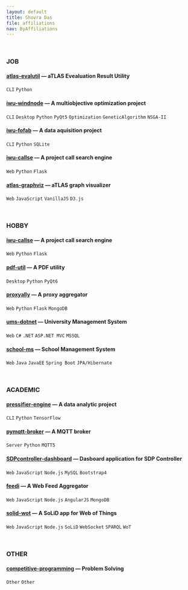```yaml
---
layout: default
title: Shovra Das
file: affiliations
nav: ByAffiliations
---
```


<br>


### JOB

#### [atlas-evalutil](https://github.com/shovradas/atlas-evalutil) &#8212; aTLAS Evealuation Result Utility

`CLI` `Python`  

#### [iwu-windnode](https://github.com/shovradas/windnode-demonstrator) &#8212; A multiobjective optimization project

`CLI` `Desktop` `Python` `PyQt5` `Optimization` `GeneticAlgorithm` `NSGA-II`

#### [iwu-fofab](https://github.com/shovradas/iwu-fofab) &#8212; A data aquisition project

`CLI` `Python` `SQLite` 

#### [iwu-callse](https://github.com/shovradas/iwu-callse) &#8212; A project call search engine

`Web` `Python` `Flask` 

#### [atlas-graphviz](https://github.com/shovradas/atlas-graphviz) &#8212; aTLAS graph visualizer

`Web` `JavaScript`  `VanillaJS` `D3.js` 


<br>


### HOBBY

#### [iwu-callse](https://github.com/shovradas/iwu-callse) &#8212; A project call search engine

`Web` `Python` `Flask` 

#### [pdf-util](https://github.com/shovradas/pdf-util) &#8212; A PDF utility

`Desktop` `Python` `PyQt6` 

#### [proxyally](https://github.com/shovradas/proxyally) &#8212; A proxy aggregator

`Web` `Python` `Flask` `MongoDB` 

#### [ums-dotnet](https://github.com/shovradas/ums-dotnet) &#8212; University Management System

`Web` `C#` `.NET` `ASP.NET MVC` `MSSQL` 

#### [school-ms](https://github.com/shovradas/school-ms) &#8212; School Management System

`Web` `Java` `JavaEE` `Spring Boot` `JPA/Hibernate` 


<br>


### ACADEMIC

#### [pressifier-engine](https://github.com/binuv-tuc/pressifier-engine) &#8212; A data analytic project

`CLI` `Python` `TensorFlow` 

#### [pymqtt-broker](https://github.com/shovradas/pymqtt-broker) &#8212; A MQTT broker

`Server` `Python`  `MQTT5`

#### [SDPcontroller-dashboard](https://github.com/shovradas/SDPcontroller-dashboard) &#8212; Dasboard application for SDP Controller

`Web` `JavaScript` `Node.js` `MySQL` `Bootstrap4` 

#### [feedi](https://github.com/shovradas/feedi) &#8212; A Web Feed Aggregator

`Web` `JavaScript` `Node.js` `AngularJS` `MongoDB` 

#### [solid-wot](https://github.com/shovradas/solid-wot) &#8212; A SoLiD app for Web of Things

`Web` `JavaScript` `Node.js` `SoLiD` `WebSocket` `SPARQL` `WoT`


<br>


### OTHER

#### [competitive-programming](https://github.com/shovradas/competitive-programming) &#8212; Problem Solving

`Other` `Other`  
